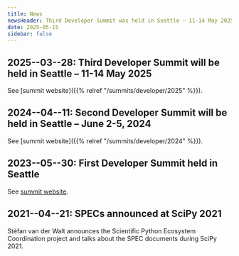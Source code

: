 ```yaml
---
title: News
newsHeader: Third Developer Summit was held in Seattle – 11-14 May 2025
date: 2025-05-15
sidebar: false
---
```


## 2025--03--28: Third Developer Summit will be held in Seattle – 11-14 May 2025

See [summit website]({{% relref "/summits/developer/2025" %}}).

## 2024--04--11: Second Developer Summit will be held in Seattle – June 2-5, 2024

See [summit website]({{% relref "/summits/developer/2024" %}}).

## 2023--05--30: First Developer Summit held in Seattle

See [summit website](/summits/developer/2023).

## 2021--04--21: SPECs announced at SciPy 2021

Stéfan van der Walt announces the Scientific Python Ecosystem Coordination project and
talks about the SPEC documents during SciPy 2021.

<!-- youtube id=JjQM83nKZbk loading=lazy -->
